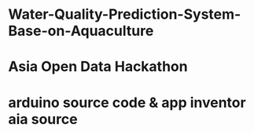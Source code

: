 # Water-Quality-Prediction-System-Base-on-Aquaculture
# Asia Open Data Hackathon
# arduino source code & app inventor aia source
